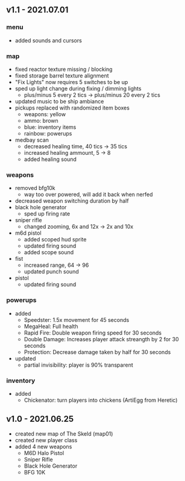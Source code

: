 ## v1.1 - 2021.07.01 
### menu
- added sounds and cursors
### map
- fixed reactor texture missing / blocking
- fixed storage barrel texture alignment
- "Fix Lights" now requires 5 switches to be up
- sped up light change during fixing / dimming lights
  - plus/minus 5 every 2 tics -> plus/minus 20 every 2 tics
- updated music to be ship ambiance
- pickups replaced with randomized item boxes
  - weapons: yellow
  - ammo: brown
  - blue: inventory items
  - rainbow: powerups
- medbay scan
  - decreased healing time, 40 tics -> 35 tics
  - increased healing ammount, 5 -> 8
  - added healing sound
### weapons
- removed bfg10k
  - way too over powered, will add it back when nerfed
- decreased weapon switching duration by half
- black hole generator
  - sped up firing rate
- sniper rifle
  - changed zooming, 6x and 12x -> 2x and 10x
- m6d pistol
  - added scoped hud sprite
  - updated firing sound
  - added scope sound
- fist
  - increased range, 64 -> 96
  - updated punch sound
- pistol
  - updated firing sound
### powerups
- added
  - Speedster: 1.5x movement for 45 seconds
  - MegaHeal: Full health
  - Rapid Fire: Double weapon firing speed for 30 seconds
  - Double Damage: Increases player attack streangth by 2 for 30 seconds
  - Protection: Decrease damage taken by half for 30 seconds
- updated
  - partial invisibility: player is 90% transparent
### inventory
- added
  - Chickenator: turn players into chickens (ArtiEgg from Heretic)

## v1.0 - 2021.06.25
- created new map of The Skeld (map01)
- created new player class
- added 4 new weapons
  - M6D Halo Pistol
  - Sniper Rifle
  - Black Hole Generator
  - BFG 10K
